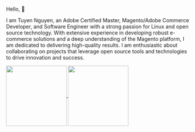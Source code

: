 Hello, :wave:

I am Tuyen Nguyen, an Adobe Certified Master, Magento/Adobe Commerce Developer, and Software Engineer with a strong passion for Linux and open source technology. With extensive experience in developing robust e-commerce solutions and a deep understanding of the Magento platform, I am dedicated to delivering high-quality results. I am enthusiastic about collaborating on projects that leverage open source tools and technologies to drive innovation and success.


<a href="https://github.com/tuyennn">
  <img align="center" width="auto" height="165" src="https://github-readme-stats.vercel.app/api?username=tuyennn&show_icons=true&theme=gruvbox&include_all_commits=true)](https://github.com/tuyennn" />
</a>
<a href="https://github.com/tuyennn">
  <img align="center" width="auto" height="165" src="https://github-readme-stats.vercel.app/api/top-langs/?username=tuyennn&langs_count=8&theme=gruvbox&layout=compact" />
</a>

